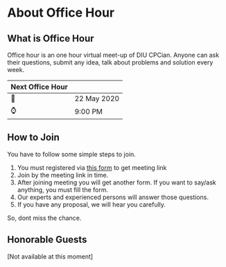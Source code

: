 # About Office Hour

## What is Office Hour

Office hour is an one hour virtual meet-up of DIU CPCian. Anyone can ask their questions, submit any idea, talk about problems and solution every week.


| Next Office Hour  |        |
|----------|---------------|
| :date:   |  22 May 2020  |
| :watch:  |  9:00 PM      |

## How to Join

You have to follow some simple steps to join.

1. You must registered via [this form](https://forms.gle/1hMo5yojACjuCnHr9) to get meeting link
2. Join by the meeting link in time.
3. After joining meeting you will get another form. If you want to say/ask anything, you must fill the form.
4. Our experts and experienced persons will answer those questions.
5. If you have any proposal, we will hear you carefully.

So, dont miss the chance.

## Honorable Guests

[Not available at this moment]

